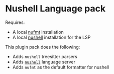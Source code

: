 # Nushell Language pack
Requires:

- A local [nufmt](https://github.com/nushell/nufmt) installation
- A local [nushell](https://www.nushell.sh/) installation for the LSP

This plugin pack does the following:

- Adds `nushell` treesitter parsers
- Adds [`nushell`](https://github.com/nushell/nushell/tree/main/crates/nu-lsp) language server
- Adds `nufmt` as the default formatter for nushell
